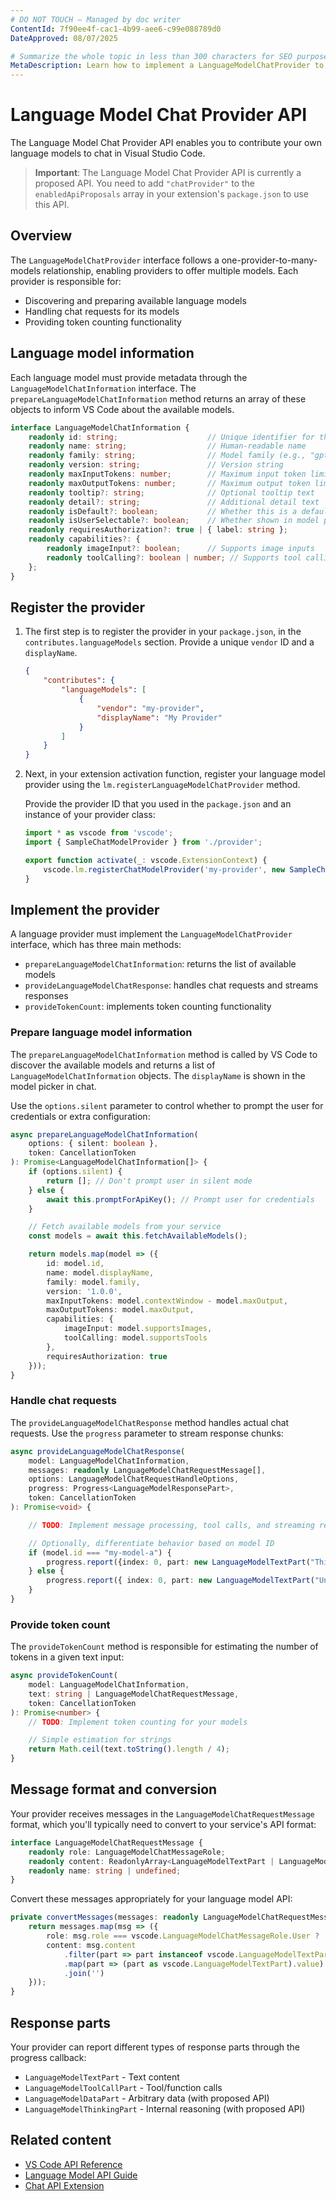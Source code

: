 ```yaml
---
# DO NOT TOUCH — Managed by doc writer
ContentId: 7f90ee4f-cac1-4b99-aee6-c99e088789d0
DateApproved: 08/07/2025

# Summarize the whole topic in less than 300 characters for SEO purpose
MetaDescription: Learn how to implement a LanguageModelChatProvider to contribute custom language models to VS Code's chat experience for extensions.
---
```


# Language Model Chat Provider API

The Language Model Chat Provider API enables you to contribute your own language models to chat in Visual Studio Code.

> **Important**: The Language Model Chat Provider API is currently a proposed API. You need to add `"chatProvider"` to the `enabledApiProposals` array in your extension's `package.json` to use this API.

## Overview

The `LanguageModelChatProvider` interface follows a one-provider-to-many-models relationship, enabling providers to offer multiple models. Each provider is responsible for:

- Discovering and preparing available language models
- Handling chat requests for its models
- Providing token counting functionality

## Language model information

Each language model must provide metadata through the `LanguageModelChatInformation` interface. The `prepareLanguageModelChatInformation` method returns an array of these objects to inform VS Code about the available models.

```typescript
interface LanguageModelChatInformation {
    readonly id: string;                    // Unique identifier for the model
    readonly name: string;                  // Human-readable name
    readonly family: string;                // Model family (e.g., "gpt-4", "claude")
    readonly version: string;               // Version string
    readonly maxInputTokens: number;        // Maximum input token limit
    readonly maxOutputTokens: number;       // Maximum output token limit
    readonly tooltip?: string;              // Optional tooltip text
    readonly detail?: string;               // Additional detail text
    readonly isDefault?: boolean;           // Whether this is a default model
    readonly isUserSelectable?: boolean;    // Whether shown in model picker
    readonly requiresAuthorization?: true | { label: string };
    readonly capabilities?: {
        readonly imageInput?: boolean;      // Supports image inputs
        readonly toolCalling?: boolean | number; // Supports tool calling
    };
}
```

## Register the provider

1. The first step is to register the provider in your `package.json`, in the `contributes.languageModels` section. Provide a unique `vendor` ID and a `displayName`.

    ```json
    {
        "contributes": {
            "languageModels": [
                {
                    "vendor": "my-provider",
                    "displayName": "My Provider"
                }
            ]
        }
    }
    ```

1. Next, in your extension activation function, register your language model provider using the `lm.registerLanguageModelChatProvider` method.

    Provide the provider ID that you used in the `package.json` and an instance of your provider class:

    ```typescript
    import * as vscode from 'vscode';
    import { SampleChatModelProvider } from './provider';

    export function activate(_: vscode.ExtensionContext) {
        vscode.lm.registerChatModelProvider('my-provider', new SampleChatModelProvider());
    }
    ```

## Implement the provider

A language provider must implement the `LanguageModelChatProvider` interface, which has three main methods:

- `prepareLanguageModelChatInformation`: returns the list of available models
- `provideLanguageModelChatResponse`: handles chat requests and streams responses
- `provideTokenCount`: implements token counting functionality

### Prepare language model information

The `prepareLanguageModelChatInformation` method is called by VS Code to discover the available models and returns a list of `LanguageModelChatInformation` objects. The `displayName` is shown in the model picker in chat.

Use the `options.silent` parameter to control whether to prompt the user for credentials or extra configuration:

```typescript
async prepareLanguageModelChatInformation(
    options: { silent: boolean },
    token: CancellationToken
): Promise<LanguageModelChatInformation[]> {
    if (options.silent) {
        return []; // Don't prompt user in silent mode
    } else {
        await this.promptForApiKey(); // Prompt user for credentials
    }

    // Fetch available models from your service
    const models = await this.fetchAvailableModels();

    return models.map(model => ({
        id: model.id,
        name: model.displayName,
        family: model.family,
        version: '1.0.0',
        maxInputTokens: model.contextWindow - model.maxOutput,
        maxOutputTokens: model.maxOutput,
        capabilities: {
            imageInput: model.supportsImages,
            toolCalling: model.supportsTools
        },
        requiresAuthorization: true
    }));
}
```

### Handle chat requests

The `provideLanguageModelChatResponse` method handles actual chat requests. Use the `progress` parameter to stream response chunks:

```typescript
async provideLanguageModelChatResponse(
    model: LanguageModelChatInformation,
    messages: readonly LanguageModelChatRequestMessage[],
    options: LanguageModelChatRequestHandleOptions,
    progress: Progress<LanguageModelResponsePart>,
    token: CancellationToken
): Promise<void> {

    // TODO: Implement message processing, tool calls, and streaming response

    // Optionally, differentiate behavior based on model ID
    if (model.id === "my-model-a") {
        progress.report({index: 0, part: new LanguageModelTextPart("This is my A response.") });
    } else {
        progress.report({ index: 0, part: new LanguageModelTextPart("Unknown model.") });
    }
}
```

### Provide token count

The `provideTokenCount` method is responsible for estimating the number of tokens in a given text input:

```typescript
async provideTokenCount(
    model: LanguageModelChatInformation,
    text: string | LanguageModelChatRequestMessage,
    token: CancellationToken
): Promise<number> {
    // TODO: Implement token counting for your models

    // Simple estimation for strings
    return Math.ceil(text.toString().length / 4);
}
```

## Message format and conversion

Your provider receives messages in the `LanguageModelChatRequestMessage` format, which you'll typically need to convert to your service's API format:

```typescript
interface LanguageModelChatRequestMessage {
    readonly role: LanguageModelChatMessageRole;
    readonly content: ReadonlyArray<LanguageModelTextPart | LanguageModelToolResultPart | LanguageModelToolCallPart | unknown>;
    readonly name: string | undefined;
}
```

Convert these messages appropriately for your language model API:

```typescript
private convertMessages(messages: readonly LanguageModelChatRequestMessage[]) {
    return messages.map(msg => ({
        role: msg.role === vscode.LanguageModelChatMessageRole.User ? 'user' : 'assistant',
        content: msg.content
            .filter(part => part instanceof vscode.LanguageModelTextPart)
            .map(part => (part as vscode.LanguageModelTextPart).value)
            .join('')
    }));
}
```

## Response parts

Your provider can report different types of response parts through the progress callback:

- `LanguageModelTextPart` - Text content
- `LanguageModelToolCallPart` - Tool/function calls
- `LanguageModelDataPart` - Arbitrary data (with proposed API)
- `LanguageModelThinkingPart` - Internal reasoning (with proposed API)

## Related content

- [VS Code API Reference](/api/references/vscode-api)
- [Language Model API Guide](/api/extension-guides/ai/language-model)
- [Chat API Extension](/api/extension-guides/ai/chat)
